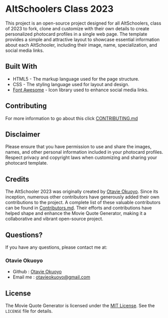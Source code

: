 # AltSchoolers Class 2023

This project is an open-source project designed for all AltSchoolers, class of 2023 to fork, clone and customize with their own details to create personalized photocard profiles in a single web page. The template provides a simple and attractive layout to showcase essential information about each AltSchooler, including their image, name, specialization, and social media links.


## Built With

- HTML5 - The markup language used for the page structure.
- CSS - The styling language used for layout and design.
- [Font Awesome](https://fontawesome.com/) - Icon library used to enhance social media links.

## Contributing

For more information to go about this click [CONTRIBUTING.md](https://github.com/Otavie/altshoolers-2023-photocard/blob/master/CONTRIBUTING.md)


## Disclaimer

Please ensure that you have permission to use and share the images, names, and other personal information included in your photocard profiles. Respect privacy and copyright laws when customizing and sharing your photocard template.


## Credits

The AltSchooler 2023 was originally created by [Otavie Okuoyo](https://github.com/Otavie). Since its inception, numerous other contributors have generously added their own contributions to the project. A complete list of these valuable contributors can be found in [Contributors.md](https://github.com/Otavie/altshoolers-2023-photocard/blob/master/Contributors.md). Their efforts and contributions have helped shape and enhance the Movie Quote Generator, making it a collaborative and vibrant open-source project.


## Questions?

If you have any questions, please contact me at:

### Otavie Okuoyo
- Github : [Otavie Okuoyo](https://github.com/Otavie)
- Email me : [otavieokuoyo@gmail.com](mailto:otavieokuoyo@gmail.com)


## License

The Movie Quote Generator is licensed under the [MIT License](https://opensource.org/licenses/MIT). See the `LICENSE` file for details.